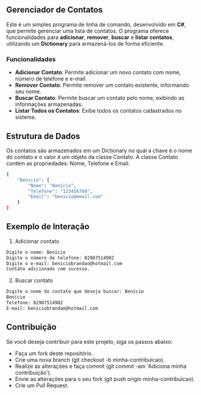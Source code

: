 ## Gerenciador de Contatos

Este é um simples programa de linha de comando, desenvolvido em **C#**, que permite gerenciar uma lista de contatos.
O programa oferece funcionalidades para **adicionar**, **remover**, **buscar** e **listar contatos**, utilizando um **Dictionary** para armazená-los de forma eficiente.

### Funcionalidades

- **Adicionar Contato**: Permite adicionar um novo contato com nome, número de telefone e e-mail.
- **Remover Contato**: Permite remover um contato existente, informando seu nome.
- **Buscar Contato**: Permite buscar um contato pelo nome, exibindo as informações armazenadas.
- **Listar Todos os Contatos**: Exibe todos os contatos cadastrados no sistema.

## Estrutura de Dados

Os contatos são armazenados em um Dictionary no qual a chave é o nome do contato e o valor é um objeto da classe Contato.
A classe Contato contém as propriedades: Nome, Telefone e Email.

```sh
{
    "Benício": {
        "Nome": "Benício",
        "Telefone": "123456789",
        "Email": "benicio@email.com"
    }
}
```

## Exemplo de Interação

1. Adicionar contato

```sh
Digite o nome: Benício
Digite o número de telefone: 82987514902
Digite o e-mail: beniciobrandao@hotmail.com
Contato adicionado com sucesso.
```

2. Buscar contato

```sh
Digite o nome do contato que deseja buscar: Benício
Benício
Telefone: 82987514902
E-mail: beniciobrandao@hotmail.com
```
## Contribuição

Se você deseja contribuir para este projeto, siga os passos abaixo:

- Faça um fork deste repositório.
- Crie uma nova branch (git checkout -b minha-contribuicao).
- Realize as alterações e faça commit (git commit -am 'Adiciona minha contribuição').
- Envie as alterações para o seu fork (git push origin minha-contribuicao).
- Crie um Pull Request.
